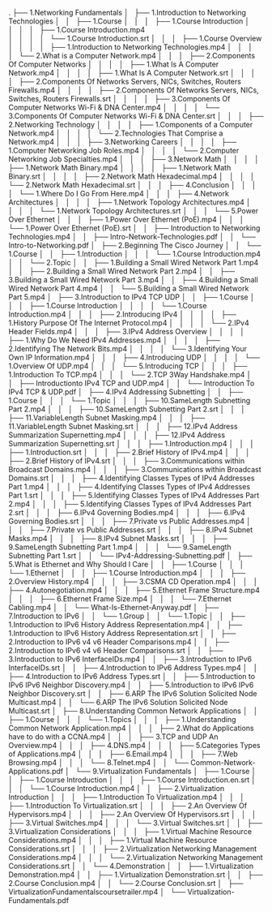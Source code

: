 .
├── 1.Networking Fundamentals
│   ├── 1.Introduction to Networking Technologies
│   │   ├── 1.Course
│   │   │   ├── 1.Course Introduction
│   │   │   │   ├── 1.Course Introduction.mp4   
│   │   │   │   └── 1.Course Introduction.srt
│   │   │   ├── 1.Course Overview
│   │   │   │   ├── 1.Introduction to Networking Technologies.mp4
│   │   │   │   └── 2.What is a Computer Network.mp4
│   │   │   ├── 2.Components Of Computer Networks
│   │   │   │   ├── 1.What Is A Computer Network.mp4
│   │   │   │   ├── 1.What Is A Computer Network.srt
│   │   │   │   ├── 2.Components Of Networks Servers, NICs, Switches, Routers Firewalls.mp4
│   │   │   │   ├── 2.Components Of Networks Servers, NICs, Switches, Routers Firewalls.srt
│   │   │   │   ├── 3.Components Of Computer Networks Wi-Fi & DNA Center.mp4
│   │   │   │   └── 3.Components Of Computer Networks Wi-Fi & DNA Center.srt
│   │   │   ├── 2.Networking Technology
│   │   │   │   ├── 1.Components of a Computer Network.mp4
│   │   │   │   └── 2.Technologies That Comprise a Network.mp4
│   │   │   ├── 3.Networking Careers
│   │   │   │   ├── 1.Computer Networking Job Roles.mp4
│   │   │   │   └── 2.Computer Networking Job Specialties.mp4
│   │   │   ├── 3.Network Math
│   │   │   │   ├── 1.Network Math Binary.mp4
│   │   │   │   ├── 1.Network Math Binary.srt
│   │   │   │   ├── 2.Network Math Hexadecimal.mp4
│   │   │   │   └── 2.Network Math Hexadecimal.srt
│   │   │   ├── 4.Conclusion
│   │   │   │   └── 1.Where Do I Go From Here.mp4
│   │   │   ├── 4.Network Architectures
│   │   │   │   ├── 1.Network Topology Architectures.mp4
│   │   │   │   └── 1.Network Topology Architectures.srt
│   │   │   └── 5.Power Over Ethernet
│   │   │       ├── 1.Power Over Ethernet (PoE).mp4
│   │   │       └── 1.Power Over Ethernet (PoE).srt
│   │   ├── Introduction to Networking Technologies.mp4
│   │   ├── Intro-Network-Technologies.pdf
│   │   └── Intro-to-Networking.pdf
│   ├── 2.Beginning The Cisco Journey
│   │   └── 1.Course
│   │       ├── 1.Introduction
│   │       │   └── 1.Course Introduction.mp4
│   │       └── 2.Topic
│   │           ├── 1.Building a Small Wired Network  Part 1.mp4
│   │           ├── 2.Building a Small Wired Network  Part 2.mp4
│   │           ├── 3.Building a Small Wired Network  Part 3.mp4
│   │           ├── 4.Building a Small Wired Network  Part 4.mp4
│   │           └── 5.Building a Small Wired Network  Part 5.mp4
│   ├── 3.Introduction to IPv4 TCP UDP
│   │   ├── 1.Course
│   │   │   ├── 1.Course Introduction
│   │   │   │   └── 1.Course Introduction.mp4
│   │   │   ├── 2.Introducing IPv4
│   │   │   │   ├── 1.History  Purpose Of The Internet Protocol.mp4
│   │   │   │   └── 2.IPv4 Header Fields.mp4
│   │   │   ├── 3.IPv4 Address Overview
│   │   │   │   ├── 1.Why Do We Need IPv4 Addresses.mp4
│   │   │   │   ├── 2.Identifying The Network Bits.mp4
│   │   │   │   └── 3.Identifying Your Own IP Information.mp4
│   │   │   ├── 4.Introducing UDP
│   │   │   │   └── 1.Overview Of UDP.mp4
│   │   │   └── 5.Introducing TCP
│   │   │       ├── 1.Introduction To TCP.mp4
│   │   │       └── 2.TCP 3Way Handshake.mp4
│   │   ├── Introductionto IPv4 TCP and UDP.mp4
│   │   └── Introduction To IPv4 TCP & UDP.pdf
│   ├── 4.IPv4 Addressing Subnetting
│   │   ├── 1.Course
│   │   │   └── 1.Topic
│   │   │       ├── 10.SameLength Subnetting  Part 2.mp4
│   │   │       ├── 10.SameLength Subnetting  Part 2.srt
│   │   │       ├── 11.VariableLength Subnet Masking.mp4
│   │   │       ├── 11.VariableLength Subnet Masking.srt
│   │   │       ├── 12.IPv4 Address Summarization  Supernetting.mp4
│   │   │       ├── 12.IPv4 Address Summarization  Supernetting.srt
│   │   │       ├── 1.Introduction.mp4
│   │   │       ├── 1.Introduction.srt
│   │   │       ├── 2.Brief History of IPv4.mp4
│   │   │       ├── 2.Brief History of IPv4.srt
│   │   │       ├── 3.Communications within Broadcast Domains.mp4
│   │   │       ├── 3.Communications within Broadcast Domains.srt
│   │   │       ├── 4.Identifying Classes  Types of IPv4 Addresses  Part 1.mp4
│   │   │       ├── 4.Identifying Classes  Types of IPv4 Addresses  Part 1.srt
│   │   │       ├── 5.Identifying Classes  Types of IPv4 Addresses  Part 2.mp4
│   │   │       ├── 5.Identifying Classes  Types of IPv4 Addresses  Part 2.srt
│   │   │       ├── 6.IPv4 Governing Bodies.mp4
│   │   │       ├── 6.IPv4 Governing Bodies.srt
│   │   │       ├── 7.Private vs Public Addresses.mp4
│   │   │       ├── 7.Private vs Public Addresses.srt
│   │   │       ├── 8.IPv4 Subnet Masks.mp4
│   │   │       ├── 8.IPv4 Subnet Masks.srt
│   │   │       ├── 9.SameLength Subnetting  Part 1.mp4
│   │   │       └── 9.SameLength Subnetting  Part 1.srt
│   │   └── IPv4-Addressing-Subnetting.pdf
│   ├── 5.What is Ethernet and Why Should I Care
│   │   ├── 1.Course
│   │   │   └── 1.Ethernet
│   │   │       ├── 1.Course Introduction.mp4
│   │   │       ├── 2.Overview  History.mp4
│   │   │       ├── 3.CSMA CD Operation.mp4
│   │   │       ├── 4.Autonegotiation.mp4
│   │   │       ├── 5.Ethernet Frame Structure.mp4
│   │   │       ├── 6.Ethernet Frame Size.mp4
│   │   │       └── 7.Ethernet Cabling.mp4
│   │   └── What-Is-Ethernet-Anyway.pdf
│   ├── 7.Introduction to IPv6
│   │   └── 1.Group
│   │       └── 1.Topic
│   │           ├── 1.Introduction to IPv6  History  Address Representation.mp4
│   │           ├── 1.Introduction to IPv6  History  Address Representation.srt
│   │           ├── 2.Introduction to IPv6  v4  v6 Header Comparisons.mp4
│   │           ├── 2.Introduction to IPv6  v4  v6 Header Comparisons.srt
│   │           ├── 3.Introduction to IPv6  InterfaceIDs.mp4
│   │           ├── 3.Introduction to IPv6  InterfaceIDs.srt
│   │           ├── 4.Introduction to IPv6  Address Types.mp4
│   │           ├── 4.Introduction to IPv6  Address Types.srt
│   │           ├── 5.Introduction to IPv6  IPv6 Neighbor Discovery.mp4
│   │           ├── 5.Introduction to IPv6  IPv6 Neighbor Discovery.srt
│   │           ├── 6.ARP  The IPv6 Solution  Solicited Node Multicast.mp4
│   │           └── 6.ARP  The IPv6 Solution  Solicited Node Multicast.srt
│   ├── 8.Understanding Common Network Applications
│   │   ├── 1.Course
│   │   │   └── 1.Topics
│   │   │       ├── 1.Understanding Common Network Application.mp4
│   │   │       ├── 2.What do Applications have to do with a CCNA.mp4
│   │   │       ├── 3.TCP and UDP  An Overview.mp4
│   │   │       ├── 4.DNS.mp4
│   │   │       ├── 5.Categories Types of Applications.mp4
│   │   │       ├── 6.Email.mp4
│   │   │       ├── 7.Web Browsing.mp4
│   │   │       └── 8.Telnet.mp4
│   │   └── Common-Network-Applications.pdf
│   └── 9.Virtualization Fundamentals
│       ├── 1.Course
│       │   ├── 1.Course Introduction
│       │   │   ├── 1.Course Introduction.en.srt
│       │   │   └── 1.Course Introduction.mp4
│       │   ├── 2.Virtualization Introduction
│       │   │   ├── 1.Introduction To Virtualization.mp4
│       │   │   ├── 1.Introduction To Virtualization.srt
│       │   │   ├── 2.An Overview Of Hypervisors.mp4
│       │   │   ├── 2.An Overview Of Hypervisors.srt
│       │   │   ├── 3.Virtual Switches.mp4
│       │   │   └── 3.Virtual Switches.srt
│       │   ├── 3.Virtualization Considerations
│       │   │   ├── 1.Virtual Machine Resource Considerations.mp4
│       │   │   ├── 1.Virtual Machine Resource Considerations.srt
│       │   │   ├── 2.Virtualization Networking  Management Considerations.mp4
│       │   │   └── 2.Virtualization Networking  Management Considerations.srt
│       │   └── 4.Demonstration
│       │       ├── 1.Virtualization Demonstration.mp4
│       │       ├── 1.Virtualization Demonstration.srt
│       │       ├── 2.Course Conclusion.mp4
│       │       └── 2.Course Conclusion.srt
│       ├── VirtualizationFundamentalscoursetrailer.mp4
│       └── Virtualization-Fundamentals.pdf

